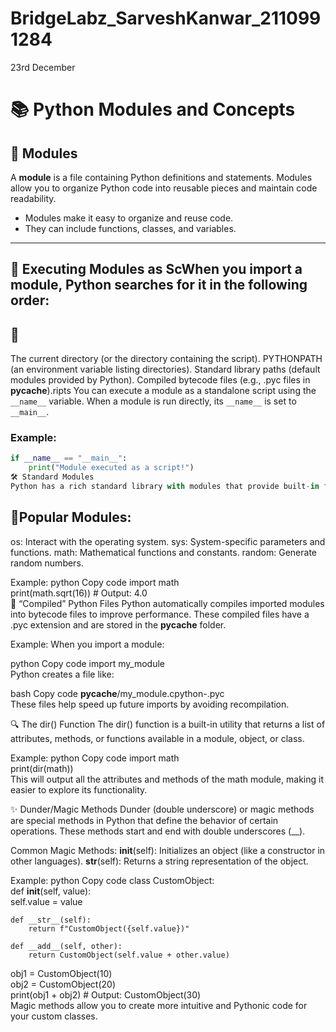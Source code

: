 
# BridgeLabz_SarveshKanwar_2110991284
23rd December

# 📚 Python Modules and Concepts

## 🧩 Modules
A **module** is a file containing Python definitions and statements. Modules allow you to organize Python code into reusable pieces and maintain code readability.

- Modules make it easy to organize and reuse code.
- They can include functions, classes, and variables.

---

## 🚀 Executing Modules as ScWhen you import a module, Python searches for it in the following order:
## 🧩
The current directory (or the directory containing the script).
PYTHONPATH (an environment variable listing directories).
Standard library paths (default modules provided by Python).
Compiled bytecode files (e.g., .pyc files in __pycache__).ripts
You can execute a module as a standalone script using the `__name__` variable. When a module is run directly, its `__name__` is set to `__main__`.

### Example:
```python
if __name__ == "__main__":
    print("Module executed as a script!")
🛠 Standard Modules
Python has a rich standard library with modules that provide built-in functionality.
```
## 🧩Popular Modules:
os: Interact with the operating system.
sys: System-specific parameters and functions.
math: Mathematical functions and constants.
random: Generate random numbers.

Example:
python
Copy code
import math  
print(math.sqrt(16))  # Output: 4.0  
📝 “Compiled” Python Files
Python automatically compiles imported modules into bytecode files to improve performance. These compiled files have a .pyc extension and are stored in the __pycache__ folder.

Example:
When you import a module:

python
Copy code
import my_module  
Python creates a file like:

bash
Copy code
__pycache__/my_module.cpython-<version>.pyc  
These files help speed up future imports by avoiding recompilation.

🔍 The dir() Function
The dir() function is a built-in utility that returns a list of attributes, methods, or functions available in a module, object, or class.

Example:
python
Copy code
import math  
print(dir(math))  
This will output all the attributes and methods of the math module, making it easier to explore its functionality.

✨ Dunder/Magic Methods
Dunder (double underscore) or magic methods are special methods in Python that define the behavior of certain operations. These methods start and end with double underscores (__).

Common Magic Methods:
__init__(self): Initializes an object (like a constructor in other languages).
__str__(self): Returns a string representation of the object.

Example:
python
Copy code
class CustomObject:  
    def __init__(self, value):  
        self.value = value  

    def __str__(self):  
        return f"CustomObject({self.value})"  

    def __add__(self, other):  
        return CustomObject(self.value + other.value)  

obj1 = CustomObject(10)  
obj2 = CustomObject(20)  
print(obj1 + obj2)  # Output: CustomObject(30)  
Magic methods allow you to create more intuitive and Pythonic code for your custom classes.
